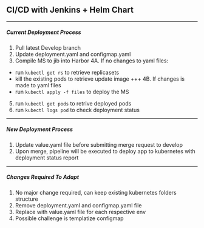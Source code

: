 ## CI/CD with Jenkins + Helm Chart
---
##### Current Deployment Process
1. Pull latest Develop branch
2. Update deployment.yaml and configmap.yaml 
3. Compile MS to jib into Harbor
4A. If no changes to yaml files:
- run `kubectl get rs` to retrieve replicasets 
- kill the existing pods to retrieve update image
+++
4B. If changes is made to yaml files 
- run `kubectl apply -f files` to deploy the MS
5. run `kubectl get pods` to retrive deployed pods
6. run `kubectl logs pod` to check deployment status
---
##### New Deployment Process
1. Update value.yaml file before submitting merge request to develop
2. Upon merge, pipeline will be executed to deploy app to kubernetes with deployment status report 

---
##### Changes Required To Adapt
1. No major change required, can keep existing kubernetes folders structure
2. Remove deployment.yaml and configmap.yaml file
3. Replace with value.yaml file for each respective env
4. Possible challenge is templatize configmap 
